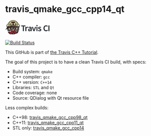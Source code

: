 # travis_qmake_gcc_cpp14_qt

[![Travis CI logo](TravisCI.png)](https://travis-ci.org)

[![Build Status](https://travis-ci.org/richelbilderbeek/travis_qmake_gcc_cpp14_qt.svg?branch=master)](https://travis-ci.org/richelbilderbeek/travis_qmake_gcc_cpp14_qt)

This GitHub is part of [the Travis C++ Tutorial](https://github.com/richelbilderbeek/travis_cpp_tutorial).

The goal of this project is to have a clean Travis CI build, with specs:
 * Build system: `qmake`
 * C++ compiler: `gcc`
 * C++ version: `C++14`
 * Libraries: `STL` and `Qt`
 * Code coverage: none
 * Source: QDialog with Qt resource file

Less complex builds:
 * C++98: [travis_qmake_gcc_cpp98_qt](https://www.github.com/richelbilderbeek/travis_qmake_gcc_cpp98_qt)
 * C++11: [travis_qmake_gcc_cpp11_qt](https://www.github.com/richelbilderbeek/travis_qmake_gcc_cpp11_qt)
 * STL only: [travis_qmake_gcc_cpp14](https://www.github.com/richelbilderbeek/travis_qmake_gcc_cpp14)
